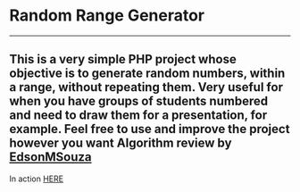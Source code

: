 # Random Range Generator 
-------

This is a very simple PHP project whose objective is to generate random numbers, within a range, without repeating them.
Very useful for when you have groups of students numbered and need to draw them for a presentation, for example.
Feel free to use and improve the project however you want
Algorithm review by [EdsonMSouza](https://github.com/EdsonMSouza)
----
In action [HERE](https://traue.com.br/random_range/)
